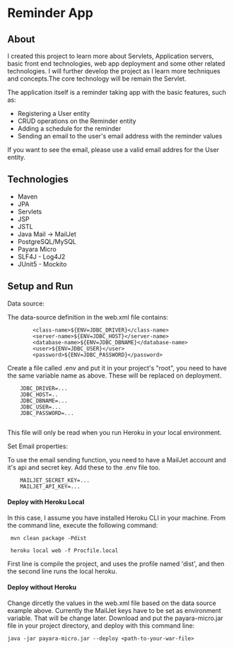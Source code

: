 # Reminder App #

## About ##
I created this project to learn more about Servlets, Application servers, basic front end technologies, web app deployment and some other related technologies.
I will further develop the project as I learn more techniques and concepts.The core technology will be remain the Servlet.

The application itself is a reminder taking app with the basic features, such as:

- Registering a User entity
- CRUD operations on the Reminder entity
- Adding a schedule for the reminder
- Sending an email to the user's email address with the reminder values

If you want to see the email, please use a valid email addres for the User entity.

## Technologies ##

* Maven
* JPA
* Servlets
* JSP
* JSTL
* Java Mail -> MailJet
* PostgreSQL/MySQL
* Payara Micro
* SLF4J - Log4J2
* JUnit5 - Mockito

## Setup and Run ##

Data source:

The data-source definition in the web.xml file contains:

```
        <class-name>${ENV=JDBC_DRIVER}</class-name>
        <server-name>${ENV=JDBC_HOST}</server-name>
        <database-name>${ENV=JDBC_DBNAME}</database-name>
        <user>${ENV=JDBC_USER}</user>
        <password>${ENV=JDBC_PASSWORD}</password>

```
Create a file called .env and put it in your project's "root", you need to have the same variable name as above. These will be replaced on deployment.
```
	JDBC_DRIVER=...
	JDBC_HOST=..
	JDBC_DBNAME=...
	JDBC_USER=...
	JDBC_PASSWORD=...
	
```
This file will only be read when you run Heroku in your local environment.

Set Email properties:

To use the email sending function, you need to have a MailJet account and it's api and secret key. Add these to the .env file too.


```
	MAILJET_SECRET_KEY=...
	MAILJET_API_KEY=...
```

#### Deploy with Heroku Local ####

In this case, I assume you have installed Heroku CLI in your machine.
From the command line, execute the following command:

```
 mvn clean package -Pdist  
```
```
 heroku local web -f Procfile.local
```

First line is compile the project, and uses the profile named 'dist', and then the second line runs the local heroku.

#### Deploy without Heroku ####

Change dircetly the values in the web.xml file based on the data source example above.
Currently the MailJet keys have to be set as environment variable. That will be change later.
Download and put the payara-micro.jar file in your project directory, and deploy with this command line:
```
java -jar payara-micro.jar --deploy <path-to-your-war-file>
```

